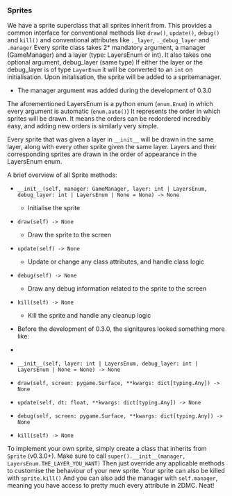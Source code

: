 ### Sprites

We have a sprite superclass that all sprites inherit from. This provides a common interface for conventional methods like `draw()`, `update()`, `debug()` and `kill()` and conventional attributes like `._layer`, `._debug_layer` and `.manager` Every sprite class takes 2* mandatory argument, a manager (GameManager) and a layer (type: LayersEnum or int). It also takes one optional argument, debug_layer (same type)
If either the layer or the debug_layer is of type `LayerEnum` it will be converted to an `int` on initialisation.
Upon initalisation, the sprite will be added to a spritemanager.

* The manager argument was added during the development of 0.3.0

The aforementioned LayersEnum is a python enum (`enum.Enum`) in which every argument is automatic (`enum.auto()`)
It represents the order in which sprites will be drawn. It means the orders can be redordered incredibly easy, and adding new orders is similarly very simple.

Every sprite that was given a layer in `__init__` will be drawn in the same layer, along with every other sprite given the same layer.
Layers and their corresponding sprites are drawn in the order of appearance in the LayersEnum enum.

A brief overview of all Sprite methods:

- `__init__(self, manager: GameManager, layer: int | LayersEnum, debug_layer: int | LayersEnum | None = None) -> None`
  
  - Initialise the sprite

- `draw(self) -> None`
  
  - Draw the sprite to the screen

- `update(self) -> None`
  
  - Update or change any class attributes, and handle class logic

- `debug(self) -> None`
  
  - Draw any debug information related to the sprite to the screen

- `kill(self) -> None`
  
  - Kill the sprite and handle any cleanup logic
* Before the development of 0.3.0, the signitaures looked something more like:

* 
- `__init__(self, layer: int | LayersEnum, debug_layer: int | LayersEnum | None = None) -> None`

- `draw(self, screen: pygame.Surface, **kwargs: dict[typing.Any]) -> None`

- `update(self, dt: float, **kwargs: dict[typing.Any]) -> None`

- `debug(self, screen: pygame.Surface, **kwargs: dict[typing.Any]) -> None`

- `kill(self) -> None`

To implement your own sprite, simply create a class that inherits from `Sprite` (v0.3.0+).
Make sure to call `super().__init__(manager, LayersEnum.THE_LAYER_YOU_WANT)` Then just override any applicable methods to customise the behaviour of your new sprite.
Your sprite can also be killed with `sprite.kill()` And you can also add the manager with `self.manager`, meaning you have access to pretty much every attribute in 2DMC. Neat!
